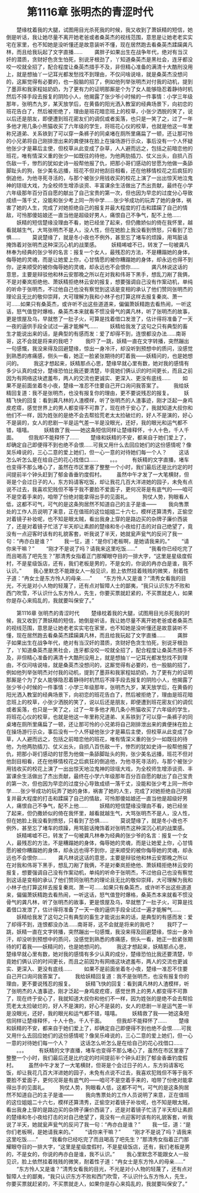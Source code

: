# 　　第1116章 张明杰的青涩时代
　　楚缘枕着我的大腿，试图用目光杀死我的时候，我又收到了萧妖精的短信，她倒是听话，我让她尽量不离开她老爸或者桑英杰的视线范围，意思是让她老老实实宅在家里，也不知她是没听懂还是故意装听不懂，现在居然跑去看桑英杰蹂躏龚凡林，而且给我玩起了文字直播……
　　龚胖子如果出生在战争年代，绝对有当汉奸的潜质，贪财好色贪生怕死，别说牙根劲了，丫知道桑英杰是黑社会，连牙都没咬一咬就全招了，配合程度让桑英杰措手不及，非但精心准备的满清十大酷刑没用上，就是想抽丫一记耳光都发愁找不到理由，不仅问啥说啥，就是桑英杰没想问的，这厮觉得有必要的，也一股脑的招了，例如他列举张明杰对付我的动机，提到了墨菲和我家程姑奶奶，为了更有力的证明那厮是个为了女人能够隐忍着静待时机然后不择手段去报复的阴险小人，他揭露了张少爷小时候的一件事情：小学三年级那年，张明杰九岁，某天放学后，在黄昏的阳光洒入教室的经典场景下，向初恋的班花告白了，然后被拒绝了，理由是班花暗恋班上的校草，小张少洒脱的笑了，说以后还是朋友，即便遭到班花密友们的调侃或者奚落，也只是一笑了之，过了一年多他才用几条小熊猫收买了六年级的学生，将班花心仪的校草，也就是他这一年里称兄道弟、关系铁到了可以穿一条裤子的同桌堵在厕所里痛扁了一顿，还让那可怜的小兄弟将自己刚排泄出来的粪便抹在脸上在操场游行示众，事后没有一个人怀疑他张少才是幕后主使，但校草从此变成了杂草，人人避而远之，包括之前暗恋他的班花，唯有情深义重的张少一如既往的待他，为他两肋插刀、仗义出头，自损八百伤敌一千，惨烈的犹如史诗一般帮他报了仇，把那小哥们感动的甘愿为他做一条舔脚趾头的狗，张少美名远播，班花不但对他刮目相看，还在他移情校花之后疯狂的倒追他，为他寻死寻活的，与那个被张少用钱收买的校花上演了一出出惊天地泣鬼神的琼瑶大戏，为全校师生增添谈资、丰富课余生活做出了杰出贡献，最终在小学六年级那年百分百自愿的献出了自己宝贵的第一次，但也因为早恋的过度分心导致成绩一落千丈，没能和张少考上同一所中学……张少爷成功的玩弄了她的身体，祸害了她的人生，完成了对她拒绝自己的报复并最大程度的打击和蹂躏了自己的情敌，可怜那傻姑娘还一直当他是超级好男人，痛恨自己不争气，配不上他……
　　妖精的短信楚缘没理由不看，她已经坐了起来，但仍撒娇似的倚在我怀里，越看就越生气，大骂张明杰不是人，没人性，但在她脸上我没看到愤怒，只看到了恐惧……
　　莫说楚缘了，就是冬小夜也不例外，甚至忘了堵车的烦躁，用骂脏话掩饰着对张明杰这种深沉心机的战栗感。
　　妖精唏嘘不已，转发了一句被龚凡林奉为经典的张少爷的名言：报复一个女人，最残忍的方法，不是糟蹋她的身体，侮辱她的灵魂，而是让她爱上你，心甘情愿的被你糟蹋她的身体，却永远也得不到你，逆来顺受的被你侮辱她的灵魂，却永远也不会恨你……
　　龚凡林说这话的意思，主要是辩驳他和林云安那晚之所以在对我和伟哥下黑手，想乱刀剐了我俩，不是对秦岚拒绝他、萧妖精拒绝林云安的报复，想要强调自己没有作案动机，单纯的听命于张明杰，不过他自己也没有察觉到这话是变相的承认了他们赞同张明杰的理论且无比的敬仰崇拜，大可理解为我和小林子也打算这样去报复秦岚、萧一可……如果只有桑英杰，或许听不出这些道道来，偏偏萧妖精跑去看热闹，一听这话，怒气值登时爆格，桑英杰本来就看不惯没骨气的龚凡林，听了张明杰的故事，更是恨屋及乌，早就憋了一肚子火，可算是找着借口发泄了，估计得将准备了一天一夜的逼供手段全试过一遍才能解气……
　　妖精给我发了这句之只有典型的畜生才能说出来的话，是典型的有感而发：爱了却得不到，连恨都没办法……南哥哥，这不会就是将来的我吧？
　　我吓了一跳，妖精一直在文字转播，突然蹦出一句感慨，我没来得及回避楚缘，惊出一身冷汗，却没听到预想中的质问，没感觉到熟悉的疼痛感，侧头一看，她正一脸紧张期待的盯着我——妖精问的，也是她想问的。
　　我这才想起来，妖精那点心思，楚缘早就心里有数，她对我的感情有多少认真的成分，楚缘恐怕比我还要清楚，毕竟她们俩认识的时间更长，而且之前因为有网络这块遮羞布，两人的交流也更诚实、更深入、更没有底线……
　　如果不是前面坐着冬小夜，楚缘一准忍不住要自己开口询问我答案了。
　　我给妖精回复道：我不是张明杰，也没有报复你的理由，更不要说残忍的报复。
　　妖精飞快的回复：看到龚凡林的人渣模样，听了张明杰的人渣事迹，刚才泛起一身鸡皮疙瘩，感觉世界上的男人都变得不可靠了，现在终于安心了，我就知道大叔你和他们不一样，因为姓张的是绝不会去帮拾荒老太太捡破烂的，好人不是演的，好心不是装的，女人的悲剧一半是运气差一半是没眼光，还好，我的眼光和运气都不错，嘻嘻。
　　妖精救了我——她这条短信同样让楚缘释怀，十人十色，千人千面。
　　但我却不能释怀了……
　　楚缘和妖精的不安，都来自于她们爱上了，却确定自己即便得不到也绝不会恨……可我又用什么去回应她们的这份感情呢？像吴乐峰说的，三心二意的爱上她们，但一心一意的对待她们每一个人？
　　这话怎么听怎么是在给自己的花心找借口……
　　。。。
　　有妖精的文字直播，堵车也变得不那么堵心了，虽然在市区里塞了整整一个小时，我们最后还是比约定的时间提前半个钟头赶到了郁金香垂钓度假村。
　　虽然中午才发了一大笔横财，但哥是个会过日子的人，东方妈请客吃饭，却让我花几百大洋进她的园子，未免有点说不过去，我喜欢犯贱但不等于我不要脸不爱面子，更何况哥是有底气的——咱可不是空着手来的，咱带了份绝对能拿得出手的见面礼。
　　狗仗人势，狗眼看人低，这都不可气，可气的是这条狗居然不知道自己的主子是谁——
　　我向售票处的工作人员说明了来意，正在值班的这位姐姐二十六七，模样还算清秀，正偷空对着镜子补妆呢，也不知是眼太贼，看出我身上穿的是路边买的杂牌子廉价西装了，还是对着镜子忙活了半天却让素颜的楚缘和冬小夜给打击的对自己绝望了，竟没有一点迎客时该有的礼貌客套，听我说了半天，她就瓮声瓮气的反问了我一句：“冉亦白是谁？”
　　我一怔，道：“是你们老板啊，是她请我来的。”
　　“请你来干嘛？”
　　“刚才不是说了吗？请我来这里吃饭……”
　　“我看你已经吃完了而且喝高了吧先生？”那清秀女指着正门那耀眼夺目的一排大字，“这里是星级度假村，不是星级饭店，还有，我们老板是男的，不是女的，你说的冉亦白是谁，我不认识。”
　　我心里默念不能跟女人一般见识，脸上依然挂着贱贱的微笑，耐着性子道：“冉女士是东方怜人的母亲……”
　　“东方怜人又是谁？”清秀女看我的目光，不光是对小人物的轻蔑了，还有点对智障人士的鄙夷，“我只认识东方不败和西门吹雪，不认识什么东方怜人，先生，你要买票就赶紧的，不买票就走人，如果你是存心来捣乱的，我就要叫保安了。”

　　第1116章 张明杰的青涩时代
　　楚缘枕着我的大腿，试图用目光杀死我的时候，我又收到了萧妖精的短信，她倒是听话，我让她尽量不离开她老爸或者桑英杰的视线范围，意思是让她老老实实宅在家里，也不知她是没听懂还是故意装听不懂，现在居然跑去看桑英杰蹂躏龚凡林，而且给我玩起了文字直播……
　　龚胖子如果出生在战争年代，绝对有当汉奸的潜质，贪财好色贪生怕死，别说牙根劲了，丫知道桑英杰是黑社会，连牙都没咬一咬就全招了，配合程度让桑英杰措手不及，非但精心准备的满清十大酷刑没用上，就是想抽丫一记耳光都发愁找不到理由，不仅问啥说啥，就是桑英杰没想问的，这厮觉得有必要的，也一股脑的招了，例如他列举张明杰对付我的动机，提到了墨菲和我家程姑奶奶，为了更有力的证明那厮是个为了女人能够隐忍着静待时机然后不择手段去报复的阴险小人，他揭露了张少爷小时候的一件事情：小学三年级那年，张明杰九岁，某天放学后，在黄昏的阳光洒入教室的经典场景下，向初恋的班花告白了，然后被拒绝了，理由是班花暗恋班上的校草，小张少洒脱的笑了，说以后还是朋友，即便遭到班花密友们的调侃或者奚落，也只是一笑了之，过了一年多他才用几条小熊猫收买了六年级的学生，将班花心仪的校草，也就是他这一年里称兄道弟、关系铁到了可以穿一条裤子的同桌堵在厕所里痛扁了一顿，还让那可怜的小兄弟将自己刚排泄出来的粪便抹在脸上在操场游行示众，事后没有一个人怀疑他张少才是幕后主使，但校草从此变成了杂草，人人避而远之，包括之前暗恋他的班花，唯有情深义重的张少一如既往的待他，为他两肋插刀、仗义出头，自损八百伤敌一千，惨烈的犹如史诗一般帮他报了仇，把那小哥们感动的甘愿为他做一条舔脚趾头的狗，张少美名远播，班花不但对他刮目相看，还在他移情校花之后疯狂的倒追他，为他寻死寻活的，与那个被张少用钱收买的校花上演了一出出惊天地泣鬼神的琼瑶大戏，为全校师生增添谈资、丰富课余生活做出了杰出贡献，最终在小学六年级那年百分百自愿的献出了自己宝贵的第一次，但也因为早恋的过度分心导致成绩一落千丈，没能和张少考上同一所中学……张少爷成功的玩弄了她的身体，祸害了她的人生，完成了对她拒绝自己的报复并最大程度的打击和蹂躏了自己的情敌，可怜那傻姑娘还一直当他是超级好男人，痛恨自己不争气，配不上他……
　　妖精的短信楚缘没理由不看，她已经坐了起来，但仍撒娇似的倚在我怀里，越看就越生气，大骂张明杰不是人，没人性，但在她脸上我没看到愤怒，只看到了恐惧……
　　莫说楚缘了，就是冬小夜也不例外，甚至忘了堵车的烦躁，用骂脏话掩饰着对张明杰这种深沉心机的战栗感。
　　妖精唏嘘不已，转发了一句被龚凡林奉为经典的张少爷的名言：报复一个女人，最残忍的方法，不是糟蹋她的身体，侮辱她的灵魂，而是让她爱上你，心甘情愿的被你糟蹋她的身体，却永远也得不到你，逆来顺受的被你侮辱她的灵魂，却永远也不会恨你……
　　龚凡林说这话的意思，主要是辩驳他和林云安那晚之所以在对我和伟哥下黑手，想乱刀剐了我俩，不是对秦岚拒绝他、萧妖精拒绝林云安的报复，想要强调自己没有作案动机，单纯的听命于张明杰，不过他自己也没有察觉到这话是变相的承认了他们赞同张明杰的理论且无比的敬仰崇拜，大可理解为我和小林子也打算这样去报复秦岚、萧一可……如果只有桑英杰，或许听不出这些道道来，偏偏萧妖精跑去看热闹，一听这话，怒气值登时爆格，桑英杰本来就看不惯没骨气的龚凡林，听了张明杰的故事，更是恨屋及乌，早就憋了一肚子火，可算是找着借口发泄了，估计得将准备了一天一夜的逼供手段全试过一遍才能解气……
　　妖精给我发了这句之只有典型的畜生才能说出来的话，是典型的有感而发：爱了却得不到，连恨都没办法……南哥哥，这不会就是将来的我吧？
　　我吓了一跳，妖精一直在文字转播，突然蹦出一句感慨，我没来得及回避楚缘，惊出一身冷汗，却没听到预想中的质问，没感觉到熟悉的疼痛感，侧头一看，她正一脸紧张期待的盯着我——妖精问的，也是她想问的。
　　我这才想起来，妖精那点心思，楚缘早就心里有数，她对我的感情有多少认真的成分，楚缘恐怕比我还要清楚，毕竟她们俩认识的时间更长，而且之前因为有网络这块遮羞布，两人的交流也更诚实、更深入、更没有底线……
　　如果不是前面坐着冬小夜，楚缘一准忍不住要自己开口询问我答案了。
　　我给妖精回复道：我不是张明杰，也没有报复你的理由，更不要说残忍的报复。
　　妖精飞快的回复：看到龚凡林的人渣模样，听了张明杰的人渣事迹，刚才泛起一身鸡皮疙瘩，感觉世界上的男人都变得不可靠了，现在终于安心了，我就知道大叔你和他们不一样，因为姓张的是绝不会去帮拾荒老太太捡破烂的，好人不是演的，好心不是装的，女人的悲剧一半是运气差一半是没眼光，还好，我的眼光和运气都不错，嘻嘻。
　　妖精救了我——她这条短信同样让楚缘释怀，十人十色，千人千面。
　　但我却不能释怀了……
　　楚缘和妖精的不安，都来自于她们爱上了，却确定自己即便得不到也绝不会恨……可我又用什么去回应她们的这份感情呢？像吴乐峰说的，三心二意的爱上她们，但一心一意的对待她们每一个人？
　　这话怎么听怎么是在给自己的花心找借口……
　　。。。
　　有妖精的文字直播，堵车也变得不那么堵心了，虽然在市区里塞了整整一个小时，我们最后还是比约定的时间提前半个钟头赶到了郁金香垂钓度假村。
　　虽然中午才发了一大笔横财，但哥是个会过日子的人，东方妈请客吃饭，却让我花几百大洋进她的园子，未免有点说不过去，我喜欢犯贱但不等于我不要脸不爱面子，更何况哥是有底气的——咱可不是空着手来的，咱带了份绝对能拿得出手的见面礼。
　　狗仗人势，狗眼看人低，这都不可气，可气的是这条狗居然不知道自己的主子是谁——
　　我向售票处的工作人员说明了来意，正在值班的这位姐姐二十六七，模样还算清秀，正偷空对着镜子补妆呢，也不知是眼太贼，看出我身上穿的是路边买的杂牌子廉价西装了，还是对着镜子忙活了半天却让素颜的楚缘和冬小夜给打击的对自己绝望了，竟没有一点迎客时该有的礼貌客套，听我说了半天，她就瓮声瓮气的反问了我一句：“冉亦白是谁？”
　　我一怔，道：“是你们老板啊，是她请我来的。”
　　“请你来干嘛？”
　　“刚才不是说了吗？请我来这里吃饭……”
　　“我看你已经吃完了而且喝高了吧先生？”那清秀女指着正门那耀眼夺目的一排大字，“这里是星级度假村，不是星级饭店，还有，我们老板是男的，不是女的，你说的冉亦白是谁，我不认识。”
　　我心里默念不能跟女人一般见识，脸上依然挂着贱贱的微笑，耐着性子道：“冉女士是东方怜人的母亲……”
　　“东方怜人又是谁？”清秀女看我的目光，不光是对小人物的轻蔑了，还有点对智障人士的鄙夷，“我只认识东方不败和西门吹雪，不认识什么东方怜人，先生，你要买票就赶紧的，不买票就走人，如果你是存心来捣乱的，我就要叫保安了。”
